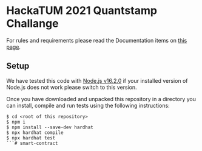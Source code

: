 # HackaTUM 2021 Quantstamp Challange

For rules and requirements please read the Documentation items on [this page](https://fan-cress-7d3.notion.site/6294cdb0a9f54a668c0de00657f9bbbe?v=7e37b3c87c0f4e36af855655ab803dbd).

## Setup

We have tested this code with [Node.js v16.2.0](https://nodejs.org/dist/v16.2.0/) if your installed version of Node.js does not work please switch to this version.

Once you have downloaded and unpacked this repository in a directory you can install, compile and run tests using the following instructions:

```
$ cd <root of this repository>
$ npm i
$ npm install --save-dev hardhat
$ npx hardhat compile
$ npx hardhat test
```# smart-contract
